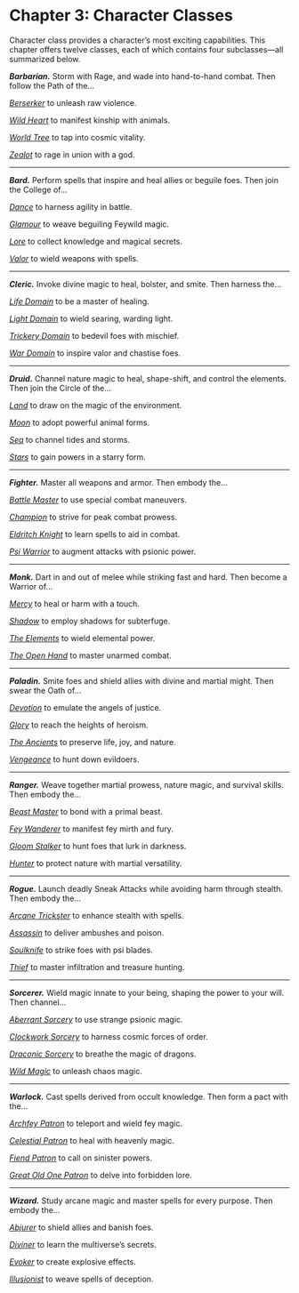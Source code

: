 # Chapter 3: Character Classes

Character class provides a character’s most exciting capabilities. This chapter offers twelve classes, each of which contains four subclasses—all summarized below.

***Barbarian.*** Storm with Rage, and wade into hand-to-hand combat. Then follow the Path of the...

*[Berserker](#PathoftheBerserker)* to unleash raw violence.

*[Wild Heart](#PathoftheWildHeart)* to manifest kinship with animals.

*[World Tree](#PathoftheWorldTree)* to tap into cosmic vitality.

*[Zealot](#PathoftheZealot)* to rage in union with a god.


---


***Bard.*** Perform spells that inspire and heal allies or beguile foes. Then join the College of...

*[Dance](#CollegeofDance)* to harness agility in battle.

*[Glamour](#CollegeofGlamour)* to weave beguiling Feywild magic.

*[Lore](#CollegeofLore)* to collect knowledge and magical secrets.

*[Valor](#CollegeofValor)* to wield weapons with spells.


---


***Cleric.*** Invoke divine magic to heal, bolster, and smite. Then harness the...

*[Life Domain](#LifeDomain)* to be a master of healing.

*[Light Domain](#LightDomain)* to wield searing, warding light.

*[Trickery Domain](#TrickeryDomain)* to bedevil foes with mischief.

*[War Domain](#WarDomain)* to inspire valor and chastise foes.


---


***Druid.*** Channel nature magic to heal, shape-shift, and control the elements. Then join the Circle of the...

*[Land](#CircleoftheLand)* to draw on the magic of the environment.

*[Moon](#CircleoftheMoon)* to adopt powerful animal forms.

*[Sea](#CircleoftheSea)* to channel tides and storms.

*[Stars](#CircleoftheStars)* to gain powers in a starry form.


---


***Fighter.*** Master all weapons and armor. Then embody the...

*[Battle Master](#BattleMaster)* to use special combat maneuvers.

*[Champion](#Champion)* to strive for peak combat prowess.

*[Eldritch Knight](#EldritchKnight)* to learn spells to aid in combat.

*[Psi Warrior](#PsiWarrior)* to augment attacks with psionic power.


---


***Monk.*** Dart in and out of melee while striking fast and hard. Then become a Warrior of...

*[Mercy](#WarriorofMercy)* to heal or harm with a touch.

*[Shadow](#WarriorofShadow)* to employ shadows for subterfuge.

*[The Elements](#WarrioroftheElements)* to wield elemental power.

*[The Open Hand](#WarrioroftheOpenHand)* to master unarmed combat.


---


***Paladin.*** Smite foes and shield allies with divine and martial might. Then swear the Oath of...

*[Devotion](https://www.dndbeyond.com/sources/dnd/phb-2024/character-classes-continued/#OathofDevotion)* to emulate the angels of justice.

*[Glory](https://www.dndbeyond.com/sources/dnd/phb-2024/character-classes-continued/#OathofGlory)* to reach the heights of heroism.

*[The Ancients](https://www.dndbeyond.com/sources/dnd/phb-2024/character-classes-continued/#OathoftheAncients)* to preserve life, joy, and nature.

*[Vengeance](https://www.dndbeyond.com/sources/dnd/phb-2024/character-classes-continued/#OathofVengeance)* to hunt down evildoers.


---


***Ranger.*** Weave together martial prowess, nature magic, and survival skills. Then embody the...

*[Beast Master](https://www.dndbeyond.com/sources/dnd/phb-2024/character-classes-continued/#BeastMaster)* to bond with a primal beast.

*[Fey Wanderer](https://www.dndbeyond.com/sources/dnd/phb-2024/character-classes-continued/#FeyWanderer)* to manifest fey mirth and fury.

*[Gloom Stalker](https://www.dndbeyond.com/sources/dnd/phb-2024/character-classes-continued/#GloomStalker)* to hunt foes that lurk in darkness.

*[Hunter](https://www.dndbeyond.com/sources/dnd/phb-2024/character-classes-continued/#Hunter)* to protect nature with martial versatility.


---


***Rogue.*** Launch deadly Sneak Attacks while avoiding harm through stealth. Then embody the...

*[Arcane Trickster](https://www.dndbeyond.com/sources/dnd/phb-2024/character-classes-continued/#ArcaneTrickster)* to enhance stealth with spells.

*[Assassin](https://www.dndbeyond.com/sources/dnd/phb-2024/character-classes-continued/#Assassin)* to deliver ambushes and poison.

*[Soulknife](https://www.dndbeyond.com/sources/dnd/phb-2024/character-classes-continued/#Soulknife)* to strike foes with psi blades.

*[Thief](https://www.dndbeyond.com/sources/dnd/phb-2024/character-classes-continued/#Thief)* to master infiltration and treasure hunting.


---


***Sorcerer.*** Wield magic innate to your being, shaping the power to your will. Then channel...

*[Aberrant Sorcery](https://www.dndbeyond.com/sources/dnd/phb-2024/character-classes-continued/#AberrantSorcery)* to use strange psionic magic.

*[Clockwork Sorcery](https://www.dndbeyond.com/sources/dnd/phb-2024/character-classes-continued/#ClockworkSorcery)* to harness cosmic forces of order.

*[Draconic Sorcery](https://www.dndbeyond.com/sources/dnd/phb-2024/character-classes-continued/#DraconicSorcery)* to breathe the magic of dragons.

*[Wild Magic](https://www.dndbeyond.com/sources/dnd/phb-2024/character-classes-continued/#WildMagicSorcery)* to unleash chaos magic.


---


***Warlock.*** Cast spells derived from occult knowledge. Then form a pact with the...

*[Archfey Patron](https://www.dndbeyond.com/sources/dnd/phb-2024/character-classes-continued/#ArchfeyPatron)* to teleport and wield fey magic.

*[Celestial Patron](https://www.dndbeyond.com/sources/dnd/phb-2024/character-classes-continued/#CelestialPatron)* to heal with heavenly magic.

*[Fiend Patron](https://www.dndbeyond.com/sources/dnd/phb-2024/character-classes-continued/#FiendPatron)* to call on sinister powers.

*[Great Old One Patron](https://www.dndbeyond.com/sources/dnd/phb-2024/character-classes-continued/#GreatOldOnePatron)* to delve into forbidden lore.


---


***Wizard.*** Study arcane magic and master spells for every purpose. Then embody the...

*[Abjurer](https://www.dndbeyond.com/sources/dnd/phb-2024/character-classes-continued/#Abjurer)* to shield allies and banish foes.

*[Diviner](https://www.dndbeyond.com/sources/dnd/phb-2024/character-classes-continued/#Diviner)* to learn the multiverse’s secrets.

*[Evoker](https://www.dndbeyond.com/sources/dnd/phb-2024/character-classes-continued/#Evoker)* to create explosive effects.

*[Illusionist](https://www.dndbeyond.com/sources/dnd/phb-2024/character-classes-continued/#Illusionist)* to weave spells of deception.